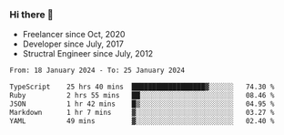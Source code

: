 ### Hi there 👋

- Freelancer since Oct, 2020
- Developer since July, 2017
- Structral Engineer since July, 2012

<!--START_SECTION:waka-->

```txt
From: 18 January 2024 - To: 25 January 2024

TypeScript    25 hrs 40 mins  ██████████████████▓░░░░░░   74.30 %
Ruby          2 hrs 55 mins   ██░░░░░░░░░░░░░░░░░░░░░░░   08.46 %
JSON          1 hr 42 mins    █▒░░░░░░░░░░░░░░░░░░░░░░░   04.95 %
Markdown      1 hr 7 mins     ▓░░░░░░░░░░░░░░░░░░░░░░░░   03.27 %
YAML          49 mins         ▓░░░░░░░░░░░░░░░░░░░░░░░░   02.40 %
```

<!--END_SECTION:waka-->
